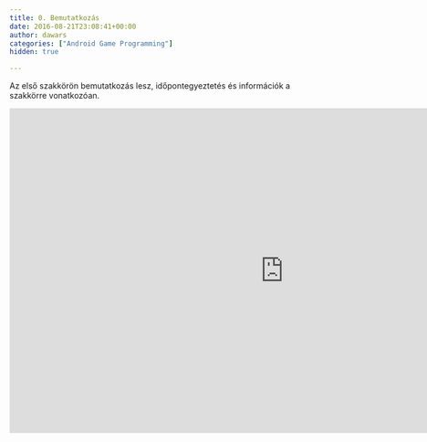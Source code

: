 ```yaml
---
title: 0. Bemutatkozás
date: 2016-08-21T23:08:41+00:00
author: dawars
categories: ["Android Game Programming"]
hidden: true

---
```

Az első szakkörön bemutatkozás lesz, időpontegyeztetés és információk a szakkörre vonatkozóan.

<div class="video-container"><iframe src="https://docs.google.com/presentation/d/e/2PACX-1vQf6nLs3ZHXAxfil1t-UNeSThAop3fuvXpLQNlu7U1n9ivdF38chZh7iYtQ7E-IEeJVTYdTG8At9vt1/embed?start=true&loop=true&delayms=3000" frameborder="0" width="960" height="569" allowfullscreen="true" mozallowfullscreen="true" webkitallowfullscreen="true"></iframe>
</div>